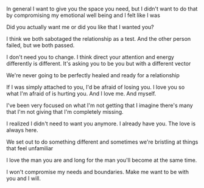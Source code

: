 
In general I want to give you the space you need, but I didn't want to do that by compromising my emotional well being and I felt like I was

Did you actually want me or did you like that I wanted you?

I think we both sabotaged the relationship as a test. And the other person failed, but we both passed.

I don't need you to change. I think direct your attention and energy differently is different. It's asking you to be you but with a different vector

We're never going to be perfectly healed and ready for a relationship

If I was simply attached to you, I'd be afraid of losing you. I love you so what I'm afraid of is hurting you. And I love me. And myself.
 
I've been very focused on what I'm not getting that I imagine there's many that I'm not giving that I'm completely missing.

I realized I didn't need to want you anymore. I already have you. The love is always here.

We set out to do something different and sometimes we're bristling at things that feel unfamiliar

I love the man you are and long for the man you'll become at the same time.

I won't compromise my needs and boundaries. Make me want to be with you and I will.